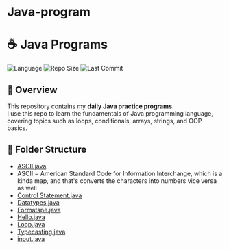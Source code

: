 # Java-program
# ☕ Java Programs

![Language](https://img.shields.io/badge/language-Java-orange)
![Repo Size](https://img.shields.io/github/repo-size/Md-sihab11/Java-program)
![Last Commit](https://img.shields.io/github/last-commit/Md-sihab11/Java-program)

## 📌 Overview
This repository contains my **daily Java practice programs**.  
I use this repo to learn the fundamentals of Java programming language, covering topics such as loops, conditionals, arrays, strings, and OOP basics.

## 📂 Folder Structure
- [ASCII.java](./ASCII.java)
- ASCII = American Standard Code for Information Interchange, which is a kinda map, and that's converts the characters into numbers vice versa as well  
- [Control Statement.java](./Control%20Statement.java)  
- [Datatypes.java](./Datatypes.java)  
- [Formatspe.java](./Formatspe.java)  
- [Hello.java](./Hello.java)  
- [Loop.java](./Loop.java)  
- [Typecasting.java](./Typecasting.java)  
- [inout.java](./inout.java)  
